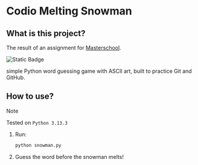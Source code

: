 # Codio Melting Snowman

## What is this project?

The result of an assignment for [Masterschool]([https://learn.masterschool.com/](https://referral.masterschool.com/u9bTQr92)).

![Static Badge](https://img.shields.io/badge/Melting_Snowman-100%2F100-brightgreen?style=flat)

 simple Python word guessing game with ASCII art, built to practice Git and GitHub.

## How to use?

> [!NOTE]
> Tested on `Python 3.13.3`

1. Run:
   ```bash
   python snowman.py
   ```
2. Guess the word before the snowman melts!
